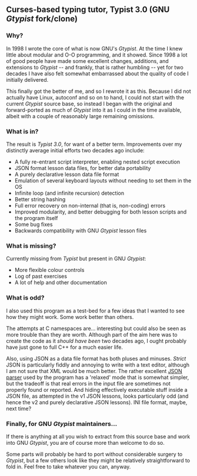 ## Curses-based typing tutor, Typist 3.0 (GNU _Gtypist_ fork/clone)

### Why?

In 1998 I wrote the core of what is now GNU's _Gtypist_. At the time I knew little about
modular and O-O programming, and it showed. Since 1998 a lot of good people have made
some excellent changes, additions, and extensions to _Gtypist_ -- and frankly, that is
rather humbling -- yet for two decades I have also felt somewhat embarrassed about the
quality of code I initially delivered.

This finally got the better of me, and so I rewrote it as this. Because I did not actually
have Linux, autoconf and so on to hand, I could not start with the current _Gtypist_ source
base, so instead I began with the original and forward-ported as much of _Gtypist_ into
it as I could in the time available, albeit with a couple of reasonably large remaining
omissions.

### What is in?

The result is _Typist 3.0_, for want of a better term. Improvements over my distinctly
average initial efforts two decades ago include:
* A fully re-entrant script interpreter, enabling nested script execution
* JSON format lesson data files, for better data portability
* A purely declarative lesson data file format
* Emulation of several keyboard layouts without needing to set them in the OS
* Infinite loop (and infinite recursion) detection
* Better string hashing
* Full error recovery on non-internal (that is, non-coding) errors
* Improved modularity, and better debugging for both lesson scripts and the program itself
* Some bug fixes
* Backwards compatibility with GNU _Gtypist_ lesson files

### What is missing?

Currently missing from _Typist_ but present in GNU _Gtypist_:
* More flexible colour controls
* Log of past exercises
* A lot of help and other documentation

### What is odd?

I also used this program as a test-bed for a few ideas that I wanted to see how they
might work. Some work better than others.

The attempts at C namespaces are... interesting but could also be seen as more trouble
than they are worth. Although part of the aim here was to create the code as it
_should have been_ two decades ago, I ought probably have just gone to full C++ for
a much easier life.

Also, using JSON as a data file format has both pluses and minuses. _Strict_ JSON is
particularly fiddly and annoying to write with a text editor, although I am not sure
that XML would be much better. The rather excellent
[JSON parser](https://github.com/zserge/jsmn) used by the program has a 'relaxed'
mode that is somewhat simpler, but the tradeoff is that real errors in the input file
are sometimes not properly found or reported. And hiding effectively executable stuff
inside a JSON file, as attempted in the v1 JSON lessons, looks particularly odd (and
hence the v2 and purely declarative JSON lessons). INI file format, maybe, next time?

### Finally, for GNU _Gtypist_ maintainers...

If there is anything at all you wish to extract from this source base and work into
GNU _Gtypist_, you are of course more than welcome to do so.

Some parts will probably be hard to port without considerable surgery to _Gtypist_, but
a few others look like they might be relatively straightforward to fold in. Feel free to
take whatever you can, anyway.
